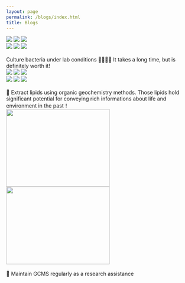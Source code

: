 ```yaml
---
layout: page
permalink: /blogs/index.html
title: Blogs
---
```


<div class="third">
<img src="/images/lab/bac1.jpg">
<img src="/images/lab/bac2.jpg">
<img src="/images/lab/bac3.jpg">
</div>
<div class="third">
<img src="/images/lab/bac4.jpg">
<img src="/images/lab/bac5.jpg">
<img src="/images/lab/bac6.jpg">
</div>
<br>
Culture bacteria under lab conditions 👩🏽‍🔬🔬 It takes a long time, but is definitely worth it!<br>


<div class="third">
<img src="/images/lab/og1.jpg">
<img src="/images/lab/og2.jpg">
<img src="/images/lab/og3.jpg">
</div>
<div class="third">
<img src="/images/lab/og4.jpg">
<img src="/images/lab/og5.jpg">
<img src="/images/lab/og6.jpg">
</div>
<br>
🧪 Extract lipids using organic geochemistry methods. Those lipids hold significant potential for conveying rich informations about life and environment in the past！<br>


<div class="second">
<img src="/images/lab/ma.jpg" width="280" height="210">
<img src="/images/lab/ma1.jpg" width="280" height="210">

</div>
<br>
🔧 Maintain GCMS regularly as a research assistance 